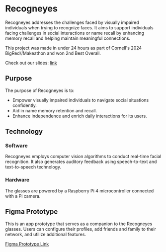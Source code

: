 # Recogneyes

Recogneyes addresses the challenges faced by visually impaired individuals when trying to recognize faces. It aims to support individuals facing challenges in social interactions or name recall by enhancing memory recall and helping maintain meaningful connections.

This project was made in under 24 hours as part of Cornell's 2024 BigRed//Makeathon and won 2nd Best Overall.

Check out our slides: [link](https://github.com/anniesiun/OneZero2024/blob/main/Sp2024%20Hackathon%20-%20RecognEyes.pdf) 

## Purpose

The purpose of Recogneyes is to:

- Empower visually impaired individuals to navigate social situations confidently.
- Aid in name memory retention and recall.
- Enhance independence and enrich daily interactions for its users.

## Technology

### Software

Recogneyes employs computer vision algorithms to conduct real-time facial recognition. It also generates auditory feedback using speech-to-text and text-to-speech technology.

### Hardware

The glasses are powered by a Raspberry Pi 4 microcontroller connected with a Pi camera.

## Figma Prototype

This is an app prototype that serves as a companion to the Recogneyes glasses. Users can configure their profiles, add friends and family to their network, and utilize additional features.

[Figma Prototype Link](https://www.figma.com/file/VgBGpJm6Vs8xozuynFibVS/Makeathon-Project?type=design&node-id=48%3A2217&mode=design&t=BxCQrCPd6oUqANeg-1)
